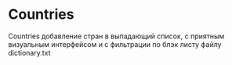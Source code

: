 # Countries
Countries добавление стран в выпадающий список, с приятным визуальным интерфейсом и с фильтрации по блэк листу файлу dictionary.txt
